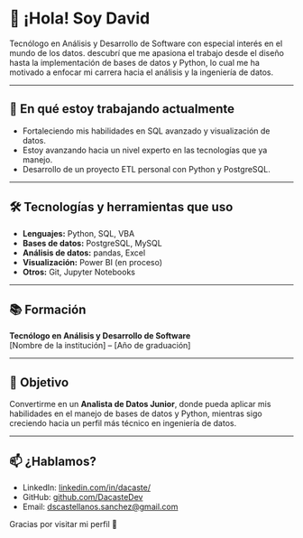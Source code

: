 
# 👋 ¡Hola! Soy David

Tecnólogo en Análisis y Desarrollo de Software con especial interés en el mundo de los datos. descubrí que me apasiona el trabajo desde el diseño hasta la implementación de bases de datos  y Python,  lo cual me ha motivado a enfocar mi carrera hacia el análisis y la ingeniería de datos.

---

## 🚀 En qué estoy trabajando actualmente

- Fortaleciendo mis habilidades en SQL avanzado y visualización de datos.
- Estoy avanzando hacia un nivel experto en las tecnologías que ya manejo.
- Desarrollo de un proyecto ETL personal con Python y PostgreSQL.
  
---

## 🛠️ Tecnologías y herramientas que uso

- **Lenguajes:** Python, SQL, VBA
- **Bases de datos:** PostgreSQL, MySQL
- **Análisis de datos:** pandas, Excel
- **Visualización:** Power BI (en proceso)
- **Otros:** Git, Jupyter Notebooks

---

## 📚 Formación

**Tecnólogo en Análisis y Desarrollo de Software**  
[Nombre de la institución] – [Año de graduación]

---

## 🌱 Objetivo

Convertirme en un **Analista de Datos Junior**, donde pueda aplicar mis habilidades en el manejo de bases de datos y Python, mientras sigo creciendo hacia un perfil más técnico en ingeniería de datos.

---

## 📫 ¿Hablamos?

- LinkedIn: [linkedin.com/in/dacaste/](linkedin.com/in/dacaste/)
- GitHub: [github.com/DacasteDev](github.com/DacasteDev)
- Email: dscastellanos.sanchez@gmail.com

Gracias por visitar mi perfil 🚀
